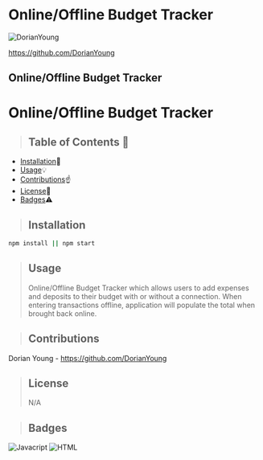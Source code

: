 # Online/Offline Budget Tracker

![DorianYoung](https://github.com/DorianYoung/Online_Offline-Budget_Tracker/blob/master/deployedBudgetTracker.jpg?raw=true)

https://github.com/DorianYoung

<h2>Online/Offline Budget Tracker</h2>
    
# Online/Offline Budget Tracker

> ## **Table of Contents** :notebook:

- [Installation](#Installation):wrench:
- [Usage](#Usage):bulb:
- [Contributions](#Contributions):point_up:
- [License](#License):lock_with_ink_pen:
- [Badges](#Badges):warning:

> ## Installation

```sh
npm install || npm start
```

> ## Usage
>
> Online/Offline Budget Tracker which allows users to add expenses and deposits to their budget with or without a connection. When entering transactions offline, application will populate the total when brought back online.

> ## Contributions

Dorian Young - https://github.com/DorianYoung

> ## License
>
> N/A

> ## Badges

![Javacript](https://img.shields.io/badge/EXAMPLE-77%25-yellow)
![HTML](https://img.shields.io/badge/EXAMPLE-17%25-red)
